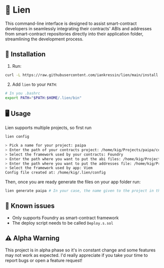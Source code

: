 # 🔗 Lien

This command-line interface is designed to assist smart-contract developers in seamlessly integrating their contracts' ABIs and addresses from smart-contract repositories directly into their application folder, streamlining the development process.

## 🔧 Installation

1. Run: 
```bash
curl -L https://raw.githubusercontent.com/iankressin/lien/main/install.sh | bash
```

2. Add `lien` to your `PATH`:
```bash
# In you .bashrc
export PATH="$PATH:$HOME/.lien/bin"
```

## 🖥️ Usage

Lien supports multiple projects, so first run
```bash
lien config

> Pick a name for your project: paipa 
> Enter the path of your contracts project: /home/kig/Projects/paipa/contracts/ #
> Select the framework used by your contracts: Foundry
> Enter the path where you want to put the abi files: /home/kig/Projects/paipa/frontend/src/lib/abis/
> Enter the path where you want to put the addresses file: /home/kig/Projects/paipa/frontend/src/lib/constants/
> Select the framework used by app: Viem
Config file created at: /home/kig/.lien/config
```

Then, once you are ready generate the files on your app folder run:
```bash
lien generate paipa # In your case, the name given to the project in the previous step
```

## 🤕 Known issues
- Only supports Foundry as smart-contract framework
- The deploy script needs to be called `Deploy.s.sol`

## ⚠️ Alpha Warning

This project is in alpha phase so it's in constant change and some features may not work as expected. 
I'd really appreciate if you take your time to report bugs or open a feature request!


